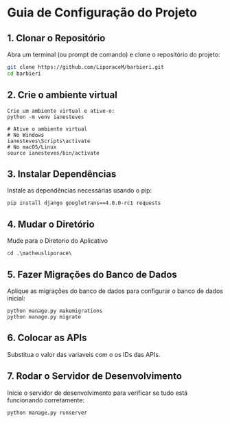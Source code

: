 # Guia de Configuração do Projeto


## 1. Clonar o Repositório

Abra um terminal (ou prompt de comando) e clone o repositório do projeto:

```bash
git clone https://github.com/LiporaceM/barbieri.git
cd barbieri
```
## 2. Crie o ambiente virtual
```
Crie um ambiente virtual e ative-o:
python -m venv ianesteves
```
```
# Ative o ambiente virtual
# No Windows
ianesteves\Scripts\activate
# No macOS/Linux
source ianesteves/bin/activate
```
## 3. Instalar Dependências
Instale as dependências necessárias usando o pip:
```
pip install django googletrans==4.0.0-rc1 requests
```
## 4. Mudar o Diretório
Mude para o Diretorio do Aplicativo
```
cd .\matheusliporace\
```
## 5. Fazer Migrações do Banco de Dados
Aplique as migrações do banco de dados para configurar o banco de dados inicial:
```
python manage.py makemigrations
python manage.py migrate
```
## 6. Colocar as APIs
Substitua o valor das variaveis com o os IDs das APIs.
## 7. Rodar o Servidor de Desenvolvimento
Inicie o servidor de desenvolvimento para verificar se tudo está funcionando corretamente:
```
python manage.py runserver
```
